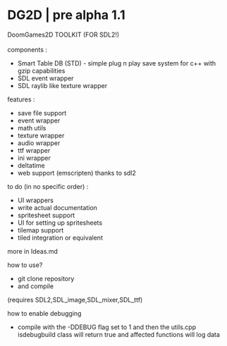 # DG2D | pre alpha 1.1
DoomGames2D TOOLKIT (FOR SDL2!)
<br>
<br>
components :<br>
-  Smart Table DB (STD) - simple plug n play save system for c++ with gzip capabilities
-  SDL event wrapper
-  SDL raylib like texture wrapper

features :
- save file support
- event wrapper
- math utils
- texture wrapper
- audio wrapper
- ttf wrapper
- ini wrapper
- deltatime
- web support (emscripten) thanks to sdl2

to do (in no specific order) :
- UI wrappers
- write actual documentation
- spritesheet support
- UI for setting up spritesheets
- tilemap support
- tiled integration or equivalent

more in Ideas.md

how to use?
- git clone repository
- and compile

(requires SDL2,SDL_image,SDL_mixer,SDL_ttf)

how to enable debugging
- compile with the -DDEBUG flag set to 1 and then the utils.cpp isdebugbuild class will return true and affected functions will log data
